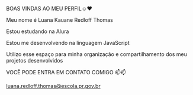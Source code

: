 BOAS VINDAS AO MEU PERFIL☺️❤︎

Meu nome é Luana Kauane Redloff Thomas 

Estou estudando na Alura

Estou me desenvolvendo na linguagem JavaScript

Utilizo esse espaço para minha organização e compartilhamento dos meu projetos desenvolvidos

VOCÊ PODE ENTRA EM CONTATO COMIGO 📫📫

luana.redloff.thomas@escola.pr.gov.br
